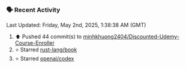 ### 🗣 Recent Activity

<!--RECENT_ACTIVITY:last_update-->
Last Updated: Friday, May 2nd, 2025, 1:38:38 AM (GMT)
<!--RECENT_ACTIVITY:last_update_end-->
<!--RECENT_ACTIVITY:start-->
1. ⬆️ Pushed 44 commit(s) to [minhkhuong2404/Discounted-Udemy-Course-Enroller](https://github.com/minhkhuong2404/Discounted-Udemy-Course-Enroller)<br>
2. ⭐ Starred [rust-lang/book](https://github.com/rust-lang/book)<br>
3. ⭐ Starred [openai/codex](https://github.com/openai/codex)<br>
<!--RECENT_ACTIVITY:end-->
